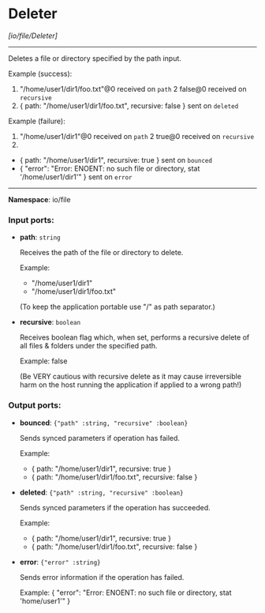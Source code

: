 # Deleter

_[io/file/Deleter]_

---

Deletes a file or directory specified by the path input.

Example (success):
1. "/home/user1/dir1/foo.txt"@0 received on `path`
2 false@0 received on `recursive`
3. { path: "/home/user1/dir1/foo.txt", recursive: false } sent on `deleted`

Example (failure): 
1. "/home/user1/dir1"@0 received on `path`
2 true@0 received on `recursive`
3.
- { path: "/home/user1/dir1", recursive: true } sent on `bounced`
- {
  "error": "Error: ENOENT: no such file or directory, stat '/home/user1/dir1'"
} sent on `error`

---

__Namespace__: io/file

### Input ports:

* __path__: ` string `

    Receives the path of the file or directory to delete.
    
    Example:
    - "/home/user1/dir1"
    - "/home/user1/dir1/foo.txt"
    
    (To keep the application portable use "/" as path separator.)


* __recursive__: ` boolean `

    Receives boolean flag which, when set, performs a recursive delete of all files & folders under the specified path.
    
    Example:
    false
    
    (Be VERY cautious with recursive delete as it may cause irreversible harm on the host running the application if applied to a wrong path!)

### Output ports:

* __bounced__: ` {"path" :string, "recursive" :boolean} `

    Sends synced parameters if operation has failed.
    
    Example:
    - { path: "/home/user1/dir1", recursive: true }
    - { path: "/home/user1/dir1/foo.txt", recursive: false }


* __deleted__: ` {"path" :string, "recursive" :boolean} `

    Sends synced parameters if the operation has succeeded.
    
    Example:
    - { path: "/home/user1/dir1", recursive: true }
    - { path: "/home/user1/dir1/foo.txt", recursive: false }


* __error__: ` {"error" :string} `

    Sends error information if the operation has failed.
    
    Example: 
    {
      "error": "Error: ENOENT: no such file or directory, stat 'home/user1'"
    }


